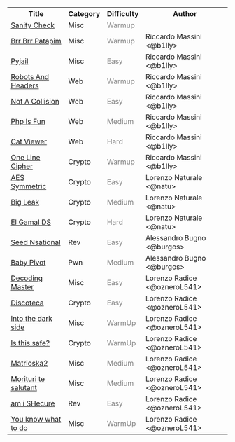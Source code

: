 <table>
<tr>
    <th>Title</th>
    <th>Category</th>
    <th>Difficulty</th>
    <th>Author</th>
</tr>
<tr>
    <td><a href="misc/Sanity_Check">Sanity Check</a></td>
    <td>Misc</td>
    <td><font color=grey>Warmup</font></td>
    <td></td>
</tr>
<tr>
    <td><a href="misc/Brr_Brr_Patapim/">Brr Brr Patapim</a></td>
    <td>Misc</td>
    <td><font color=grey>Warmup</font></td>
    <td>Riccardo Massini <@b1lly></td>
</tr>
<tr>
    <td><a href="misc/Pyjail">Pyjail</a></td>
    <td>Misc</td>
    <td><font color=grey>Easy</font></td>
    <td>Riccardo Massini <@b1lly></td>
</tr>
<tr>
    <td><a href="web/Robots_And_Headers">Robots And Headers</a></td>
    <td>Web</td>
    <td><font color=grey>Warmup</font></td>
    <td>Riccardo Massini <@b1lly></td>
</tr>
<tr>
    <td><a href="web/Not_A_Collision">Not A Collision</a></td>
    <td>Web</td>
    <td><font color=grey>Easy</font></td>
    <td>Riccardo Massini <@b1lly></td>
</tr>
<tr>
    <td><a href="web/Php_Is_Fun">Php Is Fun</a></td>
    <td>Web</td>
    <td><font color=grey>Medium</font></td>
    <td>Riccardo Massini <@b1lly></td>
</tr>
<tr>
    <td><a href="web/Cat_Viewer">Cat Viewer</a></td>
    <td>Web</td>
    <td><font color=grey>Hard</font></td>
    <td>Riccardo Massini <@b1lly></td>
</tr>
<tr>
    <td><a href="crypto/One_Line_Cipher/">One Line Cipher</a></td>
    <td>Crypto</td>
    <td><font color=grey>Warmup</font></td>
    <td>Riccardo Massini <@b1lly></td>
</tr>
<tr>
    <td><a href="crypto/AES_Symmetric/">AES Symmetric</a></td>
    <td>Crypto</td>
    <td><font color=grey>Easy</font></td>
    <td>Lorenzo Naturale <@natu></td>
</tr>
<tr>
    <td><a href="crypto/Big_Leak/">Big Leak</a></td>
    <td>Crypto</td>
    <td><font color=grey>Medium</font></td>
    <td>Lorenzo Naturale <@natu></td>
</tr>
<tr>
    <td><a href="crypto/El_Gamal_DS/">El Gamal DS</a></td>
    <td>Crypto</td>
    <td><font color=grey>Hard</font></td>
    <td>Lorenzo Naturale <@natu></td>
</tr>
<tr>
    <td><a href="binary/Seed_Nsational/">Seed Nsational</a></td>
    <td>Rev</td>
    <td><font color=grey>Easy</font></td>
    <td>Alessandro Bugno <@burgos></td>
</tr>
<tr>
    <td><a href="binary/Baby-Pivot/">Baby Pivot</a></td>
    <td>Pwn</td>
    <td><font color=grey>Medium</font></td>
    <td>Alessandro Bugno <@burgos></td>
</tr>
<tr>
    <td><a href="misc/Decoding_Master/">Decoding Master</a></td>
    <td>Misc</td>
    <td><font color=grey>Easy</font></td>
    <td>Lorenzo Radice <@ozneroL541></td>
</tr>
<tr>
    <td><a href="crypto/Discoteca/">Discoteca</a></td>
    <td>Crypto</td>
    <td><font color=grey>Easy</font></td>
    <td>Lorenzo Radice <@ozneroL541></td>
</tr>
<tr>
    <td><a href="misc/Into_the_dark_side/">Into the dark side</a></td>
    <td>Misc</td>
    <td><font color=grey>WarmUp</font></td>
    <td>Lorenzo Radice <@ozneroL541></td>
</tr>
<tr>
    <td><a href="crypto/Is_this_safe/">Is this safe?</a></td>
    <td>Crypto</td>
    <td><font color=grey>WarmUp</font></td>
    <td>Lorenzo Radice <@ozneroL541></td>
</tr>
<tr>
    <td><a href="misc/Matrioska2/">Matrioska2</a></td>
    <td>Misc</td>
    <td><font color=grey>Medium</font></td>
    <td>Lorenzo Radice <@ozneroL541></td>
</tr>
<tr>
    <td><a href="misc/Morituri_te_salutant/">Morituri te salutant</a></td>
    <td>Misc</td>
    <td><font color=grey>Medium</font></td>
    <td>Lorenzo Radice <@ozneroL541></td>
</tr>
<tr>
    <td><a href="binary/am_i_SHecure/">am i SHecure</a></td>
    <td>Rev</td>
    <td><font color=grey>Easy</font></td>
    <td>Lorenzo Radice <@ozneroL541></td>
</tr>
<tr>
    <td><a href="misc/You_know_what_to_do/">You know what to do</a></td>
    <td>Misc</td>
    <td><font color=grey>WarmUp</font></td>
    <td>Lorenzo Radice <@ozneroL541></td>
</tr>
</table>